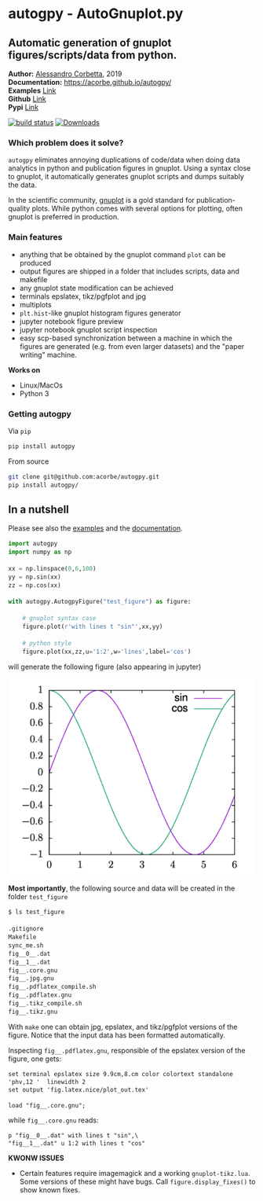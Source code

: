 <h1>autogpy - AutoGnuplot.py</h1>

<h2>Automatic generation of gnuplot figures/scripts/data from python.</h2>


**Author:** [Alessandro Corbetta](http://corbetta.phys.tue.nl/), 2019  
**Documentation:** https://acorbe.github.io/autogpy/  
**Examples** [Link](https://github.com/acorbe/autogpy/tree/master/examples)  
**Github** [Link](https://github.com/acorbe/autogpy)  
**Pypi** [Link](https://pypi.org/project/autogpy/)  



[![build status](https://travis-ci.org/acorbe/autogpy.svg?branch=master)](https://travis-ci.org/github/acorbe/autogpy) [![Downloads](https://pepy.tech/badge/autogpy)](https://pepy.tech/project/autogpy)


### Which problem does it solve?

`autogpy` eliminates annoying duplications of code/data when doing data analytics in python and publication figures in gnuplot. Using a syntax close to gnuplot, it automatically generates gnuplot scripts and dumps suitably the data.  

In the scientific community, [gnuplot](http://www.gnuplot.info/) is a gold standard for publication-quality plots. While python comes with several options for plotting, often gnuplot is preferred in production.


### Main features
+ anything that be obtained by the gnuplot command `plot` can be produced
+ output figures are shipped in a folder that includes scripts, data and makefile
+ any gnuplot state modification can be achieved
+ terminals epslatex, tikz/pgfplot and jpg
+ multiplots
+ `plt.hist`-like gnuplot histogram figures generator
+ jupyter notebook figure preview
+ jupyter notebook gnuplot script inspection
+ easy scp-based synchronization between a machine in which the figures are generated (e.g. from even larger datasets) and the "paper writing" machine.

**Works on**
+ Linux/MacOs
+ Python 3

### Getting autogpy

Via `pip`
```bash
pip install autogpy

```
From source
```bash
git clone git@github.com:acorbe/autogpy.git
pip install autogpy/
```

## In a nutshell

Please see also the [examples](https://github.com/acorbe/autogpy/tree/master/examples) and the [documentation](https://acorbe.github.io/autogpy/).

```python
import autogpy
import numpy as np

xx = np.linspace(0,6,100)
yy = np.sin(xx)
zz = np.cos(xx)

with autogpy.AutogpyFigure("test_figure") as figure: 

	# gnuplot syntax case
	figure.plot(r'with lines t "sin"',xx,yy)
	
	# python style
	figure.plot(xx,zz,u='1:2',w='lines',label='cos')
```

will generate the following figure (also appearing in jupyter)

<img src="https://github.com/acorbe/autogpy/raw/master/example_fig.jpeg" alt="example figure" width="500px" >


**Most importantly**, the following source and data will be created in the folder `test_figure` 

```bash
$ ls test_figure

.gitignore
Makefile
sync_me.sh
fig__0__.dat
fig__1__.dat
fig__.core.gnu
fig__.jpg.gnu
fig__.pdflatex_compile.sh
fig__.pdflatex.gnu
fig__.tikz_compile.sh
fig__.tikz.gnu
```

With `make` one can obtain jpg, epslatex, and tikz/pgfplot versions of the figure.
Notice that the input data has been formatted automatically.

Inspecting `fig__.pdflatex.gnu`, responsible of the epslatex version of the figure, one gets:
```gnuplot
set terminal epslatex size 9.9cm,8.cm color colortext standalone      'phv,12 '  linewidth 2
set output 'fig.latex.nice/plot_out.tex'

load "fig__.core.gnu"; 
```
while `fig__.core.gnu` reads:
```gnuplot
p "fig__0__.dat" with lines t "sin",\
"fig__1__.dat" u 1:2 with lines t "cos"

```

**KWONW ISSUES**
+ Certain features require imagemagick and a working `gnuplot-tikz.lua`. Some versions of these might have bugs. Call `figure.display_fixes()` to show known fixes.

